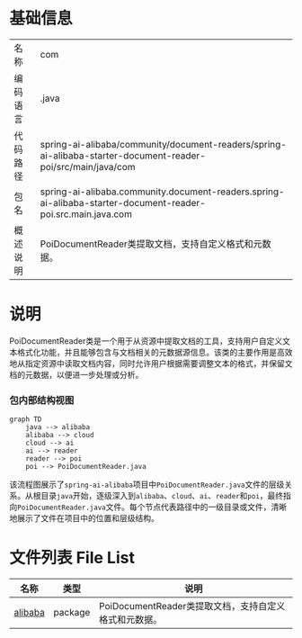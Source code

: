 # 基础信息

|      |      |
|------|------|
| 名称 | com |
| 编码语言 | .java |
| 代码路径 | spring-ai-alibaba/community/document-readers/spring-ai-alibaba-starter-document-reader-poi/src/main/java/com |
| 包名 | spring-ai-alibaba.community.document-readers.spring-ai-alibaba-starter-document-reader-poi.src.main.java.com |
| 概述说明 | PoiDocumentReader类提取文档，支持自定义格式和元数据。 |

# 说明

PoiDocumentReader类是一个用于从资源中提取文档的工具，支持用户自定义文本格式化功能，并且能够包含与文档相关的元数据源信息。该类的主要作用是高效地从指定资源中读取文档内容，同时允许用户根据需要调整文本的格式，并保留文档的元数据，以便进一步处理或分析。


### 包内部结构视图

```mermaid
graph TD
    java --> alibaba
    alibaba --> cloud
    cloud --> ai
    ai --> reader
    reader --> poi
    poi --> PoiDocumentReader.java
```

该流程图展示了`spring-ai-alibaba`项目中`PoiDocumentReader.java`文件的层级关系。从根目录`java`开始，逐级深入到`alibaba`、`cloud`、`ai`、`reader`和`poi`，最终指向`PoiDocumentReader.java`文件。每个节点代表路径中的一级目录或文件，清晰地展示了文件在项目中的位置和层级结构。

# 文件列表 File List

| 名称   | 类型  | 说明 |
|-------|------|-------------|
| [alibaba](alibaba/_module.md) | package | PoiDocumentReader类提取文档，支持自定义格式和元数据。 |


